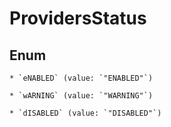 
# ProvidersStatus

## Enum


    * `eNABLED` (value: `"ENABLED"`)

    * `wARNING` (value: `"WARNING"`)

    * `dISABLED` (value: `"DISABLED"`)



